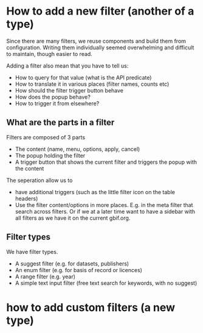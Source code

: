 # How to add a new filter (another of a type)
Since there are many filters, we reuse components and build them from configuration.
Writing them individually seemed overwhelming and difficult to maintain, though easier to read.

Adding a filter also mean that you have to tell us:
* How to query for that value (what is the API predicate)
* How to translate it in various places (filter names, counts etc)
* How should the filter trigger button behave
* How does the popup behave?
* How to trigger it from elsewhere?

## What are the parts in a filter
Filters are composed of 3 parts
* The content (name, menu, options, apply, cancel)
* The popup holding the filter
* A trigger button that shows the current filter and triggers the popup with the content

The seperation allow us to 
* have additional triggers (such as the little filter icon on the table headers)
* Use the filter content/options in more places. E.g. in the meta filter that search across filters. Or if we at a later time want to have a sidebar with all filters as we have it on the current gbif.org.

## Filter types
We have filter types. 
* A suggest filter (e.g. for datasets, publishers)
* An enum filter (e.g. for basis of record or licences)
* A range filter (e.g. year)
* A simple text input filter (free text search for keywords, with no suggest)

# how to add custom filters (a new type)
